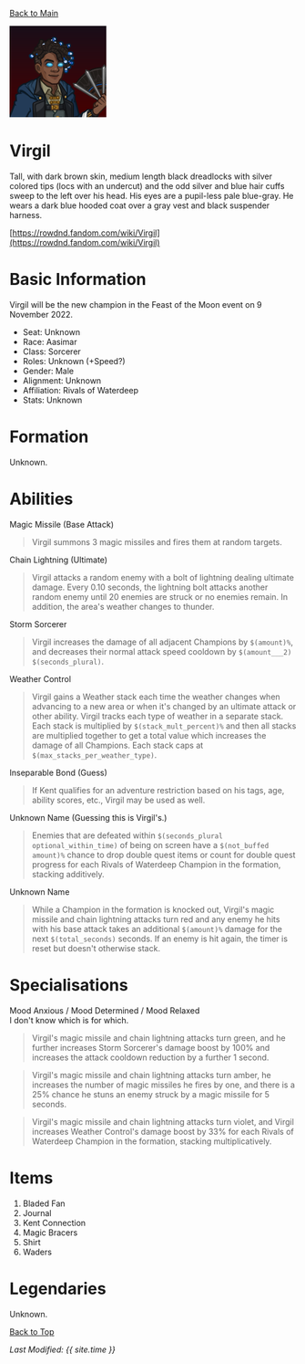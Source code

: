 [Back to Main](index.md)

![Profile Picture](images/profile_virgil.png)
# Virgil
Tall, with dark brown skin, medium length black dreadlocks with silver colored tips (locs with an undercut) and the odd silver and blue hair cuffs sweep to the left over his head. His eyes are a pupil-less pale blue-gray. He wears a dark blue hooded coat over a gray vest and black suspender harness.

[https://rowdnd.fandom.com/wiki/Virgil](https://rowdnd.fandom.com/wiki/Virgil)

# Basic Information
Virgil will be the new champion in the Feast of the Moon event on 9 November 2022.

* Seat: Unknown
* Race: Aasimar
* Class: Sorcerer
* Roles: Unknown (+Speed?)
* Gender: Male
* Alignment: Unknown
* Affiliation: Rivals of Waterdeep
* Stats: Unknown

# Formation
Unknown.
<!-- Uncomment once formation is available. -->
<!-- ![Formation Layout](images/formation_virgil.png) -->

# Abilities
Magic Missile (Base Attack)
> Virgil summons 3 magic missiles and fires them at random targets.

Chain Lightning (Ultimate)
> Virgil attacks a random enemy with a bolt of lightning dealing ultimate damage. Every 0.10 seconds, the lightning bolt attacks another random enemy until 20 enemies are struck or no enemies remain. In addition, the area's weather changes to thunder.

Storm Sorcerer
> Virgil increases the damage of all adjacent Champions by `$(amount)%`, and decreases their normal attack speed cooldown by `$(amount___2)` `$(seconds_plural)`.

Weather Control
> Virgil gains a Weather stack each time the weather changes when advancing to a new area or when it's changed by an ultimate attack or other ability. Virgil tracks each type of weather in a separate stack. Each stack is multiplied by `$(stack_mult_percent)%` and then all stacks are multiplied together to get a total value which increases the damage of all Champions. Each stack caps at `$(max_stacks_per_weather_type)`.

Inseparable Bond (Guess)
> If Kent qualifies for an adventure restriction based on his tags, age, ability scores, etc., Virgil may be used as well.

Unknown Name (Guessing this is Virgil's.)
> Enemies that are defeated within `$(seconds_plural optional_within_time)` of being on screen have a `$(not_buffed amount)%` chance to drop double quest items or count for double quest progress for each Rivals of Waterdeep Champion in the formation, stacking additively.

Unknown Name
> While a Champion in the formation is knocked out, Virgil's magic missile and chain lightning attacks turn red and any enemy he hits with his base attack takes an additional `$(amount)%` damage for the next `$(total_seconds)` seconds. If an enemy is hit again, the timer is reset but doesn't otherwise stack.

# Specialisations
Mood Anxious / Mood Determined / Mood Relaxed  
I don't know which is for which.
> Virgil's magic missile and chain lightning attacks turn green, and he further increases Storm Sorcerer's damage boost by 100% and increases the attack cooldown reduction by a further 1 second.

>Virgil's magic missile and chain lightning attacks turn amber, he increases the number of magic missiles he fires by one, and there is a 25% chance he stuns an enemy struck by a magic missile for 5 seconds.

> Virgil's magic missile and chain lightning attacks turn violet, and Virgil increases Weather Control's damage boost by 33% for each Rivals of Waterdeep Champion in the formation, stacking multiplicatively.

# Items

1. Bladed Fan
2. Journal
3. Kent Connection
4. Magic Bracers
5. Shirt
6. Waders

# Legendaries
Unknown.

[Back to Top](#top)

*Last Modified: {{ site.time }}*